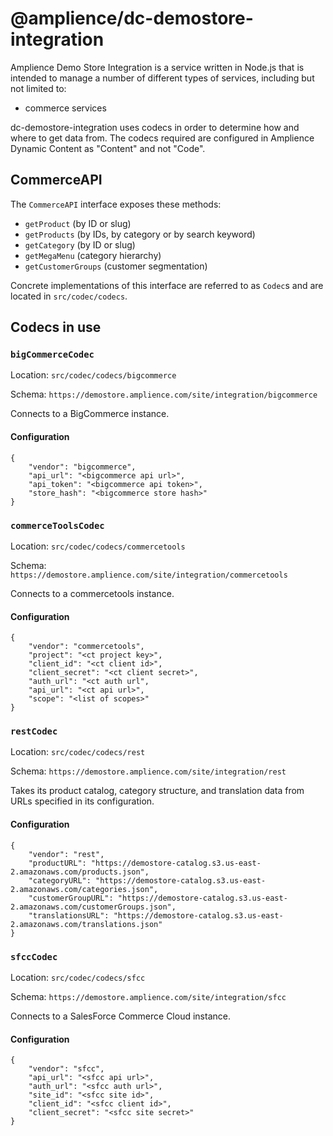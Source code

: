 # @amplience/dc-demostore-integration

Amplience Demo Store Integration is a service written in Node.js that is intended to manage a number of different types of services, including but not limited to:

* commerce services

dc-demostore-integration uses codecs in order to determine how and where to get data from. The codecs required are configured in Amplience Dynamic Content as "Content" and not "Code".

## CommerceAPI

The `CommerceAPI` interface exposes these methods:

* `getProduct` (by ID or slug)
* `getProducts` (by IDs, by category or by search keyword)
* `getCategory` (by ID or slug)
* `getMegaMenu` (category hierarchy)
* `getCustomerGroups` (customer segmentation)

Concrete implementations of this interface are referred to as `Codec`s and are located in `src/codec/codecs`.

## Codecs in use

### `bigCommerceCodec`
Location: `src/codec/codecs/bigcommerce`

Schema: `https://demostore.amplience.com/site/integration/bigcommerce`

Connects to a BigCommerce instance.

#### Configuration

```
{
    "vendor": "bigcommerce",
    "api_url": "<bigcommerce api url>",
    "api_token": "<bigcommerce api token>",
    "store_hash": "<bigcommerce store hash>"
}
```

### `commerceToolsCodec`
Location: `src/codec/codecs/commercetools`

Schema: `https://demostore.amplience.com/site/integration/commercetools`

Connects to a commercetools instance.

#### Configuration

```
{
    "vendor": "commercetools",
    "project": "<ct project key>",
    "client_id": "<ct client id>",
    "client_secret": "<ct client secret>",
    "auth_url": "<ct auth url",
    "api_url": "<ct api url>",
    "scope": "<list of scopes>"
}
```

### `restCodec`
Location: `src/codec/codecs/rest`

Schema: `https://demostore.amplience.com/site/integration/rest`

Takes its product catalog, category structure, and translation data from URLs specified in its configuration.

#### Configuration

```
{
    "vendor": "rest",
    "productURL": "https://demostore-catalog.s3.us-east-2.amazonaws.com/products.json",
    "categoryURL": "https://demostore-catalog.s3.us-east-2.amazonaws.com/categories.json",
    "customerGroupURL": "https://demostore-catalog.s3.us-east-2.amazonaws.com/customerGroups.json",
    "translationsURL": "https://demostore-catalog.s3.us-east-2.amazonaws.com/translations.json"
}
```

### `sfccCodec`
Location: `src/codec/codecs/sfcc`

Schema: `https://demostore.amplience.com/site/integration/sfcc`

Connects to a SalesForce Commerce Cloud instance.

#### Configuration

```
{
    "vendor": "sfcc",
    "api_url": "<sfcc api url>",
    "auth_url": "<sfcc auth url>",
    "site_id": "<sfcc site id>",
    "client_id": "<sfcc client id>",
    "client_secret": "<sfcc site secret>"
}
```